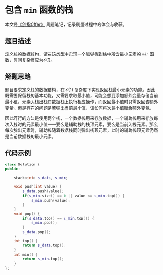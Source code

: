 # 包含 `min` 函数的栈

本文是[《剑指Offer》](https://www.nowcoder.com/ta/coding-interviews?page=1) 刷题笔记，记录刷题过程中的体会与收获。

## 题目描述

定义栈的数据结构，请在该类型中实现一个能够得到栈中所含最小元素的 `min` 函数，时间复杂度应为$\mathcal{O}(1)$。

## 解题思路

题目要求定义栈的数据结构，在 $\mathcal{O}(1)$ 复杂度下实现返回栈最小元素的功能。因此既需要保留栈的基本功能，又需要求取最小值，可能会想到添加额外变量存储当前最小值，元素入栈出栈在数据栈上执行相应操作，而返回最小值时只需返回该额外变量。但是存在的问题是若弹出当前最小值，该如何将次最小值赋给额外变量。

因此可行的方法是使用两个栈，一个数据栈用来存放数据，一个辅助栈用来存放每次入栈时的元素最小值——要么是辅助栈的栈顶元素，要么是当前入栈元素。那么每次弹出元素时，辅助栈随着数据栈同时弹出栈顶元素，此时的辅助栈顶元素仍然是当前数据栈的最小元素。

## 代码示例

```C++
class Solution {
public:

    stack<int> s_data, s_min;

    void push(int value) {
        s_data.push(value);
        if(s_min.size() == 0 || value <= s_min.top()) {
            s_min.push(value);
        }
    }
    void pop() {
        if(s_data.top() == s_min.top()) {
            s_min.pop();
        }
        s_data.pop();
    }
    int top() {
        return s_data.top();
    }
    int min() {
        return s_min.top();
    }
};
```

